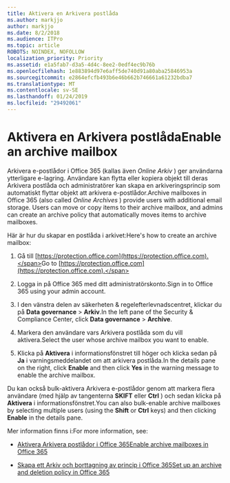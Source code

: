 ```yaml
---
title: Aktivera en Arkivera postlåda
ms.author: markjjo
author: markjjo
ms.date: 8/2/2018
ms.audience: ITPro
ms.topic: article
ROBOTS: NOINDEX, NOFOLLOW
localization_priority: Priority
ms.assetid: e1a5fab7-d3a5-4d4c-8ee2-0edf4ec9b76b
ms.openlocfilehash: 1e883894d97e6aff5de740d91a80aba25846953a
ms.sourcegitcommit: e2864efcfb493b6e46b662b746661a61232bdba7
ms.translationtype: MT
ms.contentlocale: sv-SE
ms.lasthandoff: 01/24/2019
ms.locfileid: "29492061"
---
```

# <a name="enable-an-archive-mailbox"></a><span data-ttu-id="aa0d8-102">Aktivera en Arkivera postlåda</span><span class="sxs-lookup"><span data-stu-id="aa0d8-102">Enable an archive mailbox</span></span>

<span data-ttu-id="aa0d8-p101">Arkivera e-postlådor i Office 365 (kallas även *Online Arkiv* ) ger användarna ytterligare e-lagring. Användare kan flytta eller kopiera objekt till deras Arkivera postlåda och administratörer kan skapa en arkiveringsprincip som automatiskt flyttar objekt att arkivera e-postlådor.</span><span class="sxs-lookup"><span data-stu-id="aa0d8-p101">Archive mailboxes in Office 365 (also called  *Online Archives*  ) provide users with additional email storage. Users can move or copy items to their archive mailbox, and admins can create an archive policy that automatically moves items to archive mailboxes.</span></span> 
  
<span data-ttu-id="aa0d8-105">Här är hur du skapar en postlåda i arkivet:</span><span class="sxs-lookup"><span data-stu-id="aa0d8-105">Here's how to create an archive mailbox:</span></span>
  
1. <span data-ttu-id="aa0d8-106">Gå till [https://protection.office.com](https://protection.office.com).</span><span class="sxs-lookup"><span data-stu-id="aa0d8-106">Go to [https://protection.office.com](https://protection.office.com).</span></span>
    
2. <span data-ttu-id="aa0d8-107">Logga in på Office 365 med ditt administratörskonto.</span><span class="sxs-lookup"><span data-stu-id="aa0d8-107">Sign in to Office 365 using your admin account.</span></span>
    
3. <span data-ttu-id="aa0d8-108">I den vänstra delen av säkerheten &amp; regelefterlevnadscentret, klickar du på **Data governance** \> **Arkiv**.</span><span class="sxs-lookup"><span data-stu-id="aa0d8-108">In the left pane of the Security &amp; Compliance Center, click **Data governance** \> **Archive**.</span></span>
    
4. <span data-ttu-id="aa0d8-109">Markera den användare vars Arkivera postlåda som du vill aktivera.</span><span class="sxs-lookup"><span data-stu-id="aa0d8-109">Select the user whose archive mailbox you want to enable.</span></span>
    
5. <span data-ttu-id="aa0d8-110">Klicka på **Aktivera** i informationsfönstret till höger och klicka sedan på **Ja** i varningsmeddelandet om att arkivera postlåda.</span><span class="sxs-lookup"><span data-stu-id="aa0d8-110">In the details pane on the right, click **Enable** and then click **Yes** in the warning message to enable the archive mailbox.</span></span> 
    
<span data-ttu-id="aa0d8-111">Du kan också bulk-aktivera Arkivera e-postlådor genom att markera flera användare (med hjälp av tangenterna **SKIFT** eller **Ctrl** ) och sedan klicka på **Aktivera** i informationsfönstret.</span><span class="sxs-lookup"><span data-stu-id="aa0d8-111">You can also bulk-enable archive mailboxes by selecting multiple users (using the **Shift** or **Ctrl** keys) and then clicking **Enable** in the details pane.</span></span> 
  
<span data-ttu-id="aa0d8-112">Mer information finns i:</span><span class="sxs-lookup"><span data-stu-id="aa0d8-112">For more information, see:</span></span>
  
- [<span data-ttu-id="aa0d8-113">Aktivera Arkivera postlådor i Office 365</span><span class="sxs-lookup"><span data-stu-id="aa0d8-113">Enable archive mailboxes in Office 365</span></span>](https://support.office.com/article/enable-archive-mailboxes-in-the-office-365-security-compliance-center-268a109e-7843-405b-bb3d-b9393b2342ce)
    
- [<span data-ttu-id="aa0d8-114">Skapa ett Arkiv och borttagning av princip i Office 365</span><span class="sxs-lookup"><span data-stu-id="aa0d8-114">Set up an archive and deletion policy in Office 365</span></span>](https://support.office.com/article/Set-up-an-archive-and-deletion-policy-for-mailboxes-in-your-Office-365-organization-ec3587e4-7b4a-40fb-8fb8-8aa05aeae2ce)
    

